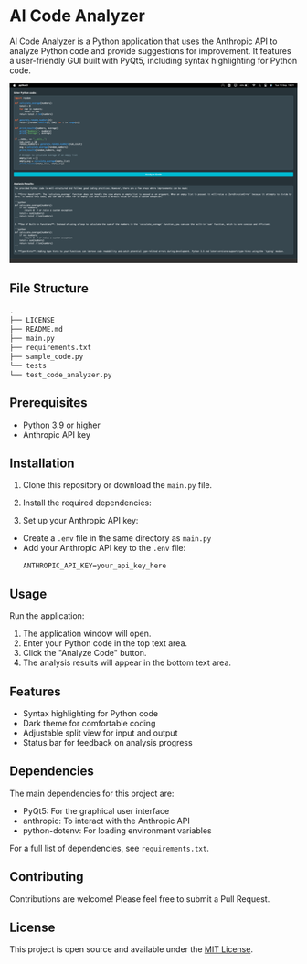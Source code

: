 # AI Code Analyzer

AI Code Analyzer is a Python application that uses the Anthropic API to analyze Python code and provide suggestions for improvement. It features a user-friendly GUI built with PyQt5, including syntax highlighting for Python code.

![AI Code Analyzer Screenshot](https://raw.githubusercontent.com/Fuadeiza/AICodeAnalyzer/main/screenshots/ai_code_analyzer_screenshot.png)

## File Structure
```
.
├── LICENSE
├── README.md
├── main.py
├── requirements.txt
├── sample_code.py
└── tests
└── test_code_analyzer.py

```

## Prerequisites

- Python 3.9 or higher
- Anthropic API key

## Installation

1. Clone this repository or download the `main.py` file.

2. Install the required dependencies:

3. Set up your Anthropic API key:
- Create a `.env` file in the same directory as `main.py`
- Add your Anthropic API key to the `.env` file:
  ```
  ANTHROPIC_API_KEY=your_api_key_here
  ```

## Usage

Run the application:

1. The application window will open.
2. Enter your Python code in the top text area.
3. Click the "Analyze Code" button.
4. The analysis results will appear in the bottom text area.

## Features

- Syntax highlighting for Python code
- Dark theme for comfortable coding
- Adjustable split view for input and output
- Status bar for feedback on analysis progress

## Dependencies

The main dependencies for this project are:

- PyQt5: For the graphical user interface
- anthropic: To interact with the Anthropic API
- python-dotenv: For loading environment variables

For a full list of dependencies, see `requirements.txt`.

## Contributing

Contributions are welcome! Please feel free to submit a Pull Request.

## License

This project is open source and available under the [MIT License](LICENSE).